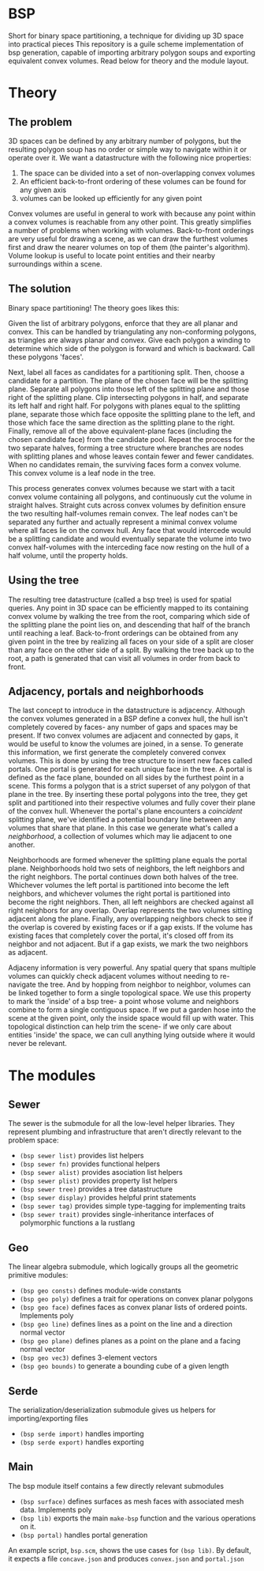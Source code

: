# BSP

Short for binary space partitioning, a technique for dividing up 3D space into practical pieces
This repository is a guile scheme implementation of bsp generation, capable of importing arbitrary polygon soups and exporting equivalent convex volumes.
Read below for theory and the module layout.

# Theory
## The problem
3D spaces can be defined by any arbitrary number of polygons, but the resulting polygon soup has no order
or simple way to navigate within it or operate over it. We want a datastructure with the following nice properties:

1. The space can be divided into a set of non-overlapping convex volumes
2. An efficient back-to-front ordering of these volumes can be found for any given axis
2. volumes can be looked up efficiently for any given point

Convex volumes are useful in general to work with because any point within a convex volumes is reachable from any other point.
This greatly simplifies a number of problems when working with volumes. Back-to-front orderings are very useful for drawing
a scene, as we can draw the furthest volumes first and draw the nearer volumes on top of them (the painter's algorithm). Volume
lookup is useful to locate point entities and their nearby surroundings within a scene.

## The solution
Binary space partitioning! The theory goes likes this:

Given the list of arbitrary polygons, enforce that they are all planar and convex. This can be handled by triangulating
any non-conforming polygons, as triangles are always planar and convex. Give each polygon a winding to determine which side of the polygon is forward and which is backward. Call these polygons 'faces'.

Next, label all faces as candidates for a partitioning split.
Then, choose a candidate for a partition. The plane of the chosen face will be the splitting plane.
Separate all polygons into those left of the splitting plane and those right of the splitting plane.
Clip intersecting polygons in half, and separate its left half and right half.
For polygons with planes equal to the splitting plane, separate those which face opposite the splitting plane to the left, and those which face the same direction as the splitting plane to the right.
Finally, remove all of the above equivalent-plane faces (including the chosen candidate face) from the candidate pool.
Repeat the process for the two separate halves, forming a tree structure where branches are nodes with splitting planes and whose leaves contain fewer and fewer candidates.
When no candidates remain, the surviving faces form a convex volume. This convex volume is a leaf node in the tree.

This process generates convex volumes because we start with a tacit convex volume containing all polygons, and continuously cut the volume in straight halves.
Straight cuts across convex volumes by definition ensure the two resulting half-volumes remain convex. The leaf nodes can't be separated any further and actually
represent a minimal convex volume where all faces lie on the convex hull. Any face that would intercede would be a splitting candidate and would eventually
separate the volume into two convex half-volumes with the interceding face now resting on the hull of a half volume, until the property holds.

## Using the tree
The resulting tree datastructure (called a bsp tree) is used for spatial queries. Any point in 3D space can be efficiently mapped to its containing convex volume
by walking the tree from the root, comparing which side of the splitting plane the point lies on, and descending that half of the branch until reaching a leaf.
Back-to-front orderings can be obtained from any given point in the tree by realizing all faces on your side of a split are closer than any face on the other
side of a split. By walking the tree back up to the root, a path is generated that can visit all volumes in order from back to front.

## Adjacency, portals and neighborhoods
The last concept to introduce in the datastructure is adjacency. Although the convex volumes generated in a BSP define a convex hull, the hull isn't completely
covered by faces- any number of gaps and spaces may be present. If two convex volumes are adjacent and connected by gaps, it would be useful to know the volumes
are joined, in a sense. To generate this information, we first generate the completely convered convex volumes.
This is done by using the tree structure to insert new faces called portals. One portal is generated for each unique face in the tree. A portal is defined as the face plane, bounded on all sides by the furthest point in a scene. This forms a polygon that is a strict superset of any polygon of that plane in the tree.
By inserting these portal polygons into the tree, they get split and partitioned into their respective volumes and fully cover their plane of the convex hull.
Whenever the portal's plane encounters a _coincident_ splitting plane, we've identified a potential boundary line between any volumes that share that plane.
In this case we generate what's called a _neighborhood_, a collection of volumes which may lie adjacent to one another.

Neighborhoods are formed whenever the splitting plane equals the portal plane. Neighborhoods hold two sets of neighbors, the left neighbors and the right neighbors.
The portal continues down both halves of the tree. Whichever volumes the left portal is partitioned into become the left neighbors, and whichever volumes
the right portal is partitioned into become the right neighbors. Then, all left neighbors are checked against all right neighbors for any overlap. Overlap
represents the two volumes sitting adjacent along the plane. Finally, any overlapping neighbors check to see if the overlap is covered by existing faces or if
a gap exists. If the volume has existing faces that completely cover the portal, it's closed off from its neighbor and not adjacent. But if a gap exists,
we mark the two neighbors as adjacent.

Adjaceny information is very powerful. Any spatial query that spans multiple volumes can quickly check adjacent volumes without needing to re-navigate the tree. And
by hopping from neighbor to neighbor, volumes can be linked together to form a single topological space. We use this property to mark the 'inside' of a bsp tree- a point
whose volume and neighbors combine to form a single contiguous space. If we put a garden hose into the scene at the given point, only the inside space would fill up with water. This topological distinction can help trim the scene- if we only care about entities 'inside' the space, we can cull anything lying outside where it would never
be relevant.

# The modules
## Sewer
The sewer is the submodule for all the low-level helper libraries. They represent plumbing and infrastructure
that aren't directly relevant to the problem space:
- `(bsp sewer list)` provides list helpers
- `(bsp sewer fn)` provides functional helpers
- `(bsp sewer alist)` provides asociation list helpers
- `(bsp sewer plist)` provides property list helpers
- `(bsp sewer tree)` provides a tree datastructure
- `(bsp sewer display)` provides helpful print statements
- `(bsp sewer tag)` provides simple type-tagging for implementing traits
- `(bsp sewer trait)` provides single-inheritance interfaces of polymorphic functions a la rustlang

## Geo
The linear algebra submodule, which logically groups all the geometric primitive modules:
- `(bsp geo consts)` defines module-wide constants
- `(bsp geo poly)` defines a trait for operations on convex planar polygons
- `(bsp geo face)` defines faces as convex planar lists of ordered points. Implements poly
- `(bsp geo line)` defines lines as a point on the line and a direction normal vector
- `(bsp geo plane)` defines planes as a point on the plane and a facing normal vector
- `(bsp geo vec3)` defines 3-element vectors
- `(bsp geo bounds)` to generate a bounding cube of a given length

## Serde
The serialization/deserialization submodule gives us helpers for importing/exporting files
- `(bsp serde import)` handles importing
- `(bsp serde export)` handles exporting

## Main
The bsp module itself contains a few directly relevant submodules
- `(bsp surface)` defines surfaces as mesh faces with associated mesh data. Implements poly
- `(bsp lib)` exports the main `make-bsp` function and the various operations on it.
- `(bsp portal)` handles portal generation

An example script, `bsp.scm`, shows the use cases for `(bsp lib)`. By default,
it expects a file `concave.json` and produces `convex.json` and `portal.json`
